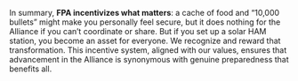 In summary, **FPA incentivizes what matters**: a cache of food and “10,000 bullets” might make you personally feel secure, but it does nothing for the Alliance if you can’t coordinate or share. But if you set up a solar HAM station, you become an asset for everyone. We recognize and reward that transformation. This incentive system, aligned with our values, ensures that advancement in the Alliance is synonymous with genuine preparedness that benefits all.